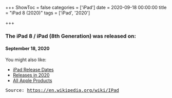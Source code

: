 +++
ShowToc = false
categories = ['iPad']
date = 2020-09-18 00:00:00
title = "iPad 8 (2020)"
tags = ['iPad', '2020']

+++

### The iPad 8 / iPad (8th Generation) was released on: 
#### September 18, 2020


<!--more-->


    
You might also like:

- [iPad Release Dates](https://AppleReleaseDate.com/tags/ipad/)
- [Releases in 2020](https://AppleReleaseDate.com/tags/2020/)
- [All Apple Products](https://AppleReleaseDate.com/categories/)



<kbd> Source: https://en.wikipedia.org/wiki/IPad</kbd>

